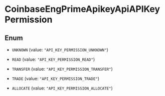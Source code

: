 
# CoinbaseEngPrimeApikeyApiAPIKeyPermission

## Enum


* `UNKNOWN` (value: `"API_KEY_PERMISSION_UNKNOWN"`)

* `READ` (value: `"API_KEY_PERMISSION_READ"`)

* `TRANSFER` (value: `"API_KEY_PERMISSION_TRANSFER"`)

* `TRADE` (value: `"API_KEY_PERMISSION_TRADE"`)

* `ALLOCATE` (value: `"API_KEY_PERMISSION_ALLOCATE"`)



